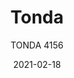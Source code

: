 ---
designer: "Pedrali R&D"
description: "Tonda%20collection%20recalls%20the%20American%20Sixties%20thanks%20to%20its%20shapes%20and%20steel%20central%20pedestal%20base.%20Upholstered%20seat%20in%20fabric%2C%20leather%20or%20simil%20leather.%20Several%20finishes%20available."
image_primary: "img/Tonda_4156_01_zoom.jpg"
image_secondary: "../../../images/blank.png"
manufacturer: "Pedrali"
href: "https://www.pedrali.it/en/products/catalog/Stool-TONDA-4156/"
subtitle: "TONDA 4156"
tags: 
  - "Pedrali"
  - "stools"
title: "Tonda"
category: "stools"
slug: "/manufacturers/pedrali/stools/pedrali-r-d-tonda"
date: "2021-02-18"
---